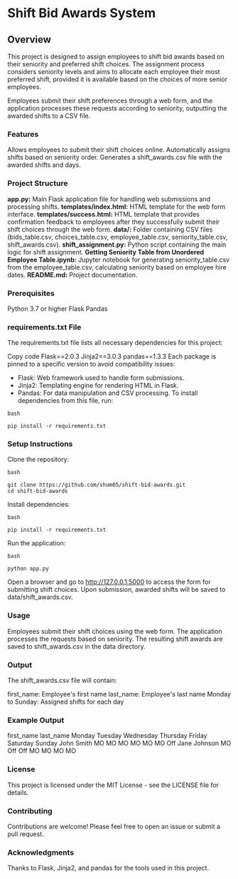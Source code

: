 # Shift Bid Awards System
## Overview
This project is designed to assign employees to shift bid awards based on their seniority and preferred shift choices. The assignment process considers seniority levels and aims to allocate each employee their most preferred shift, provided it is available based on the choices of more senior employees.

Employees submit their shift preferences through a web form, and the application processes these requests according to seniority, outputting the awarded shifts to a CSV file.

### Features
Allows employees to submit their shift choices online.
Automatically assigns shifts based on seniority order.
Generates a shift_awards.csv file with the awarded shifts and days.
### Project Structure
**app.py:** Main Flask application file for handling web submissions and processing shifts.
**templates/index.html:** HTML template for the web form interface.
**templates/success.html:** HTML template that provides confirmation feedback to employees after they successfully submit their shift choices through the web form.
**data/:** Folder containing CSV files (bids_table.csv, choices_table.csv, employee_table.csv, seniority_table.csv, shift_awards.csv).
**shift_assignment.py:** Python script containing the main logic for shift assignment.
**Getting Seniority Table from Unordered Employee Table.ipynb:** Jupyter notebook for generating seniority_table.csv from the employee_table.csv, calculating seniority based on employee hire dates.
**README.md:** Project documentation.
### Prerequisites
Python 3.7 or higher
Flask
Pandas
### requirements.txt File
The requirements.txt file lists all necessary dependencies for this project:


Copy code
Flask==2.0.3
Jinja2==3.0.3
pandas==1.3.3
Each package is pinned to a specific version to avoid compatibility issues:

* Flask: Web framework used to handle form submissions.
* Jinja2: Templating engine for rendering HTML in Flask.
* Pandas: For data manipulation and CSV processing.
To install dependencies from this file, run:
```
bash

pip install -r requirements.txt
```
### Setup Instructions
Clone the repository:
```
bash

git clone https://github.com/shum05/shift-bid-awards.git
cd shift-bid-awards
```
Install dependencies:
```
bash

pip install -r requirements.txt
```
Run the application:
```
bash

python app.py
```
Open a browser and go to http://127.0.0.1:5000 to access the form for submitting shift choices. Upon submission, awarded shifts will be saved to data/shift_awards.csv.

### Usage
Employees submit their shift choices using the web form.
The application processes the requests based on seniority.
The resulting shift awards are saved to shift_awards.csv in the data directory.
### Output
The shift_awards.csv file will contain:

first_name: Employee's first name
last_name: Employee's last name
Monday to Sunday: Assigned shifts for each day
### Example Output
first_name	last_name	Monday	Tuesday	Wednesday	Thursday	Friday	Saturday	Sunday
John	Smith	MO	MO	MO	MO	MO	MO	Off
Jane	Johnson	MO	Off	Off	MO	MO	MO	MO
### License
This project is licensed under the MIT License - see the LICENSE file for details.

### Contributing
Contributions are welcome! Please feel free to open an issue or submit a pull request.

### Acknowledgments
Thanks to Flask, Jinja2, and pandas for the tools used in this project.